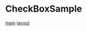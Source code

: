 # CheckBoxSample

[main](https://github.com/s20003/CheckBoxSample/tree/master/app/src/main/java/jp/ac/it_college/std/s20003/checkboxsample)
[layout](https://github.com/s20003/CheckBoxSample/tree/master/app/src/main/res/layout)
